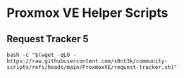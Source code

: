# Proxmox VE Helper Scripts

## Request Tracker 5

```
bash -c "$(wget -qLO - https://raw.githubusercontent.com/s0nt3k/community-scripts/refs/heads/main/ProxmoxVE/request-tracker.sh)"
```
